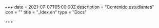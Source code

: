 +++
date = 2021-07-07T05:00:00Z
description = "Contenido estudiantes"
icon = ""
title = "_Idex.en"
type = "Docs"

+++
